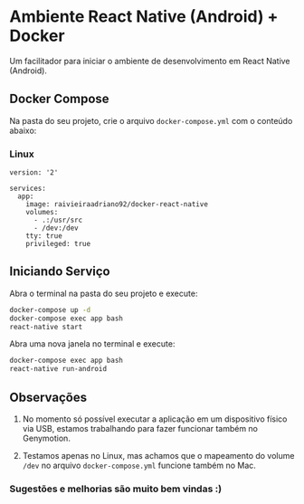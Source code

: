 # Ambiente React Native (Android) + Docker

Um facilitador para iniciar o ambiente de desenvolvimento em React Native (Android).

## Docker Compose

Na pasta do seu projeto, crie o arquivo `docker-compose.yml` com o conteúdo abaixo:

### Linux

```docker-compose
version: '2'

services:
  app:
    image: raivieiraadriano92/docker-react-native
    volumes:
      - .:/usr/src
      - /dev:/dev
    tty: true
    privileged: true
```

## Iniciando Serviço

Abra o terminal na pasta do seu projeto e execute:

```sh
docker-compose up -d
docker-compose exec app bash
react-native start
```

Abra uma nova janela no terminal e execute:

```sh
docker-compose exec app bash
react-native run-android
```

## Observações

1. No momento só possível executar a aplicação em um dispositivo físico via USB, estamos trabalhando para fazer funcionar também no Genymotion.

2. Testamos apenas no Linux, mas achamos que o mapeamento do volume `/dev` no arquivo `docker-compose.yml` funcione também no Mac.

### Sugestões e melhorias são muito bem vindas :)

